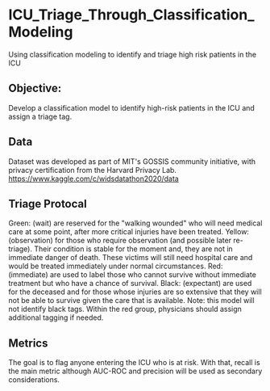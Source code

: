 # ICU_Triage_Through_Classification_Modeling
Using classification modeling to identify and triage high risk patients in the ICU

## Objective:
Develop a classification model to identify high-risk patients in the ICU and assign a triage tag.

## Data
Dataset was developed as part of MIT's GOSSIS community initiative, with privacy certification from the Harvard Privacy Lab. https://www.kaggle.com/c/widsdatathon2020/data

## Triage Protocal

Green: (wait) are reserved for the "walking wounded" who will need medical care at some point, after more critical injuries have been treated.
Yellow: (observation) for those who require observation (and possible later re-triage). Their condition is stable for the moment and, they are not in immediate danger of death. These victims will still need hospital care and would be treated immediately under normal circumstances.
Red: (immediate) are used to label those who cannot survive without immediate treatment but who have a chance of survival.
Black: (expectant) are used for the deceased and for those whose injuries are so extensive that they will not be able to survive given the care that is available. Note: this model will not identify black tags. Within the red group, physicians should assign additional tagging if needed.

## Metrics
The goal is to flag anyone entering the ICU who is at risk. With that, recall is the main metric although AUC-ROC and precision will be used as secondary considerations.
